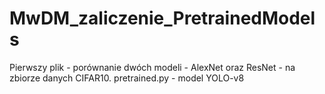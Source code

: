 # MwDM_zaliczenie_PretrainedModels

Pierwszy plik - porównanie dwóch modeli - AlexNet oraz ResNet - na zbiorze danych CIFAR10.
pretrained.py - model YOLO-v8

